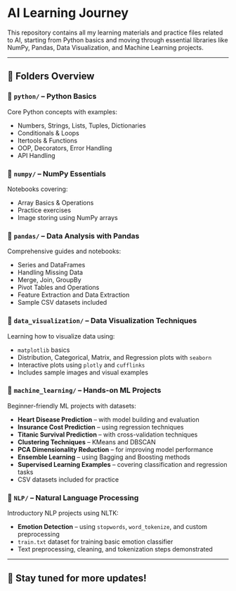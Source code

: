<!-- # AI Learning Journey

This repository contains all my learning materials and practice files related to AI, starting from Python basics and moving through essential libraries like NumPy, Pandas, Data Visualization, and Machine Learning projects.

---

## 📁 Folders Overview

### 🔹 `python/` – Python Basics
Core Python concepts with examples:
- Numbers, Strings, Lists, Tuples, Dictionaries
- Conditionals & Loops
- Itertools & Functions
- OOP, Decorators, Error Handling
- API Handling

### 🔹 `numpy/` – NumPy Essentials
Notebooks covering:
- Array Basics & Operations
- Practice exercises
- Image storing using NumPy arrays

### 🔹 `pandas/` – Data Analysis with Pandas
Comprehensive guides and notebooks:
- Series and DataFrames
- Handling Missing Data
- Merge, Join, GroupBy
- Pivot Tables and Operations
- Feature Extraction and Data Extraction
- Sample CSV datasets included

### 🔹 `data_visualization/` – Data Visualization Techniques
Learning how to visualize data using:
- `matplotlib` basics
- Distribution, Categorical, Matrix, and Regression plots with `seaborn`
- Interactive plots using `plotly` and `cufflinks`
- Includes sample images and visual examples

### 🔹 `machine_learning/` – Hands-on ML Projects
Beginner-friendly ML projects with datasets:
- **Heart Disease Prediction** – with model building and evaluation
- **Insurance Cost Prediction** – using regression techniques
- CSV datasets included for practice

---

## 🚀 Stay tuned for more updates! -->
# AI Learning Journey

This repository contains all my learning materials and practice files related to AI, starting from Python basics and moving through essential libraries like NumPy, Pandas, Data Visualization, and Machine Learning projects.

---

## 📁 Folders Overview

### 🔹 `python/` – Python Basics
Core Python concepts with examples:
- Numbers, Strings, Lists, Tuples, Dictionaries
- Conditionals & Loops
- Itertools & Functions
- OOP, Decorators, Error Handling
- API Handling

### 🔹 `numpy/` – NumPy Essentials
Notebooks covering:
- Array Basics & Operations
- Practice exercises
- Image storing using NumPy arrays

### 🔹 `pandas/` – Data Analysis with Pandas
Comprehensive guides and notebooks:
- Series and DataFrames
- Handling Missing Data
- Merge, Join, GroupBy
- Pivot Tables and Operations
- Feature Extraction and Data Extraction
- Sample CSV datasets included

### 🔹 `data_visualization/` – Data Visualization Techniques
Learning how to visualize data using:
- `matplotlib` basics
- Distribution, Categorical, Matrix, and Regression plots with `seaborn`
- Interactive plots using `plotly` and `cufflinks`
- Includes sample images and visual examples

### 🔹 `machine_learning/` – Hands-on ML Projects
Beginner-friendly ML projects with datasets:
- **Heart Disease Prediction** – with model building and evaluation
- **Insurance Cost Prediction** – using regression techniques
- **Titanic Survival Prediction** – with cross-validation techniques
- **Clustering Techniques** – KMeans and DBSCAN
- **PCA Dimensionality Reduction** – for improving model performance
- **Ensemble Learning** – using Bagging and Boosting methods
- **Supervised Learning Examples** – covering classification and regression tasks
- CSV datasets included for practice

### 🔹 `NLP/` – Natural Language Processing
Introductory NLP projects using NLTK:
- **Emotion Detection** – using `stopwords`, `word_tokenize`, and custom preprocessing
- `train.txt` dataset for training basic emotion classifier
- Text preprocessing, cleaning, and tokenization steps demonstrated

---

## 🚀 Stay tuned for more updates!
